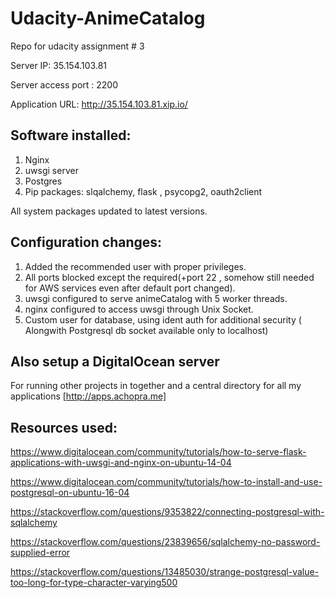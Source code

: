 # Udacity-AnimeCatalog
Repo for udacity assignment # 3 

Server IP: 35.154.103.81

Server access port : 2200

Application URL: http://35.154.103.81.xip.io/

## Software installed: 
1. Nginx
2. uwsgi server
3. Postgres
4. Pip packages: slqalchemy, flask , psycopg2, oauth2client

All system packages updated to latest versions.
## Configuration changes:
1. Added the recommended user with proper privileges.
2. All ports blocked except the required(+port 22 , somehow still needed for AWS services even after default port changed).
3. uwsgi configured to serve animeCatalog with 5 worker threads.
4. nginx configured to access uwsgi through Unix Socket.
5. Custom user for database, using ident auth for additional security ( Alongwith Postgresql db socket available only to localhost)
## Also setup a DigitalOcean server
For running other projects in together and a central directory for all my applications
[http://apps.achopra.me]

## Resources used:
https://www.digitalocean.com/community/tutorials/how-to-serve-flask-applications-with-uwsgi-and-nginx-on-ubuntu-14-04

https://www.digitalocean.com/community/tutorials/how-to-install-and-use-postgresql-on-ubuntu-16-04

https://stackoverflow.com/questions/9353822/connecting-postgresql-with-sqlalchemy

https://stackoverflow.com/questions/23839656/sqlalchemy-no-password-supplied-error

https://stackoverflow.com/questions/13485030/strange-postgresql-value-too-long-for-type-character-varying500

